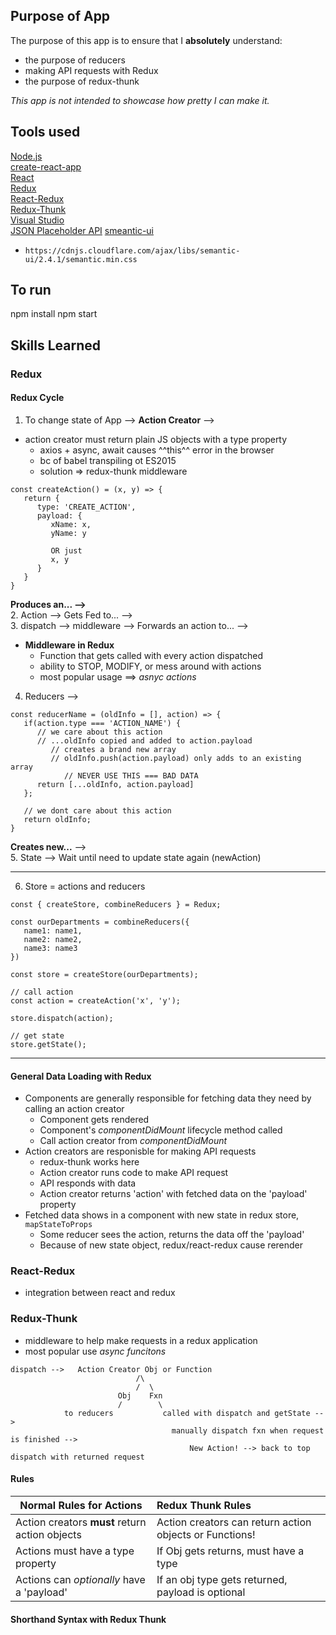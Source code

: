 ## Purpose of App
The purpose of this app is to ensure that I **absolutely** understand:
- the purpose of reducers
- making API requests with Redux
- the purpose of redux-thunk

*This app is not intended to showcase how pretty I can make it.* 

## Tools used
[Node.js](https://nodejs.org/en/download/)<br/>
[create-react-app](https://github.com/facebook/create-react-app)<br/>
[React](https://reactjs.org/docs/getting-started.html)<br/>
[Redux](https://redux.js.org/)<br/>
[React-Redux](https://react-redux.js.org/)<br/>
[Redux-Thunk](https://github.com/reduxjs/redux-thunk)<br/>
[Visual Studio](https://code.visualstudio.com/download)<br/>
[JSON Placeholder API](jsonplaceholer.typicode.com/)
[smeantic-ui](https://cdnjs.com/libraries/semantic-ui)
- `https://cdnjs.cloudflare.com/ajax/libs/semantic-ui/2.4.1/semantic.min.css`
## To run
npm install
npm start

## Skills Learned
### Redux
#### Redux Cycle
1. To change state of App --> **Action Creator** -->
- action creator must return plain JS objects with a type property
    - axios + async, await causes ^^this^^ error in the browser
    - bc of babel transpiling ot ES2015
    - solution => redux-thunk middleware
```
const createAction() = (x, y) => {
   return {
      type: 'CREATE_ACTION',
      payload: {
         xName: x,
         yName: y 

         OR just
         x, y
      }
   }
}
```
 **Produces an... -->** <br/>
2. Action --> Gets Fed to... --> <br/>
3. dispatch --> middleware --> Forwards an action to... --><br/>
- **Middleware in Redux**
    - Function that gets called with every action dispatched
    - ability to STOP, MODIFY, or mess around with actions
    - most popular usage ==> *asnyc actions*
4. Reducers -->
```
const reducerName = (oldInfo = [], action) => {
   if(action.type === 'ACTION_NAME') {
      // we care about this action
      // ...oldInfo copied and added to action.payload
         // creates a brand new array
         // oldInfo.push(action.payload) only adds to an existing array
            // NEVER USE THIS === BAD DATA
      return [...oldInfo, action.payload]
   };

   // we dont care about this action
   return oldInfo;
}
```
**Creates new...** --> <br/>
5. State --> Wait until need to update state again (newAction)
<hr />

6. Store = actions and reducers
```
const { createStore, combineReducers } = Redux;

const ourDepartments = combineReducers({
   name1: name1,
   name2: name2,
   name3: name3
})

const store = createStore(ourDepartments);

// call action
const action = createAction('x', 'y');

store.dispatch(action);

// get state
store.getState(); 
```
<hr />

#### General Data Loading with Redux
- Components are generally responsible for fetching data they need
  by calling an action creator
    - Component gets rendered
    - Component's *componentDidMount* lifecycle method called
    - Call action creator from *componentDidMount*
- Action creators are responisble for making API requests
    - redux-thunk works here
    - Action creator runs code to make API request
    - API responds with data
    - Action creator returns 'action' with fetched data on the 'payload' property
- Fetched data shows in a component with new state in redux store, `mapStateToProps`
    - Some reducer sees the action, returns the data off the 'payload'
    - Because of new state object, redux/react-redux cause rerender
### React-Redux
- integration between react and redux
### Redux-Thunk
- middleware to help make requests in a redux application
- most popular use *async funcitons*
```            
dispatch -->   Action Creator Obj or Function
                            /\
                            /  \
                        Obj    Fxn
                        /        \
            to reducers           called with dispatch and getState -->
                                    manually dispatch fxn when request is finished -->
                                        New Action! --> back to top dispatch with returned request
```
#### Rules
| Normal Rules for Actions                         | Redux Thunk Rules                                      |
| ------------------------------------------------ |:-------------------------------------------------------|
| Action creators **must** return action objects   | Action creators can return action objects or Functions!|
| Actions must have a type property                | If Obj gets returns, must have a type                  |    
| Actions can *optionally* have a 'payload'        | If an obj type gets returned, payload is optional      |

#### Shorthand Syntax with Redux Thunk
```

```

